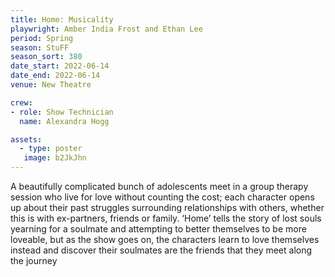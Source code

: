 ```yaml
---
title: Home: Musicality
playwright: Amber India Frost and Ethan Lee
period: Spring
season: StuFF
season_sort: 380
date_start: 2022-06-14
date_end: 2022-06-14
venue: New Theatre

crew:
- role: Show Technician
  name: Alexandra Hogg

assets:
  - type: poster
   image: b2JkJhn
---
```


A beautifully complicated bunch of adolescents meet in a group therapy session who
 live for love without counting the cost; each character opens up about their past struggles surrounding relationships with others, whether this is with ex-partners, friends or family. ‘Home’ tells the story of lost souls yearning for a soulmate and attempting
 to better themselves to be more loveable, but as the show goes on, the characters learn to love themselves instead and discover their soulmates are the friends that they meet along the journey
